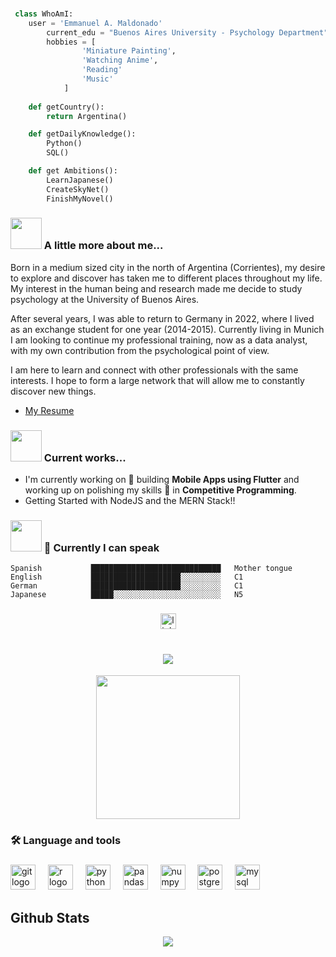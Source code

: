 ###

```python
 class WhoAmI:
 	user = 'Emmanuel A. Maldonado'
		current_edu = "Buenos Aires University - Psychology Department"
		hobbies = [
				'Miniature Painting',
				'Watching Anime',
				'Reading'
				'Music'
			]
	
	def getCountry():
		return Argentina()

	def getDailyKnowledge():
		Python()
		SQL()

	def get Ambitions():
		LearnJapanese()
		CreateSkyNet()
		FinishMyNovel()
 ```
###

### <img src="https://media.giphy.com/media/JIX9t2j0ZTN9S/giphy.gif" width="50"> A little more about me...  

Born in a medium sized city in the north of Argentina (Corrientes), my desire to explore and discover has taken me to different places throughout my life. My interest in the human being and research made me decide to study psychology at the University of Buenos Aires.

After several years, I was able to return to Germany in 2022, where I lived as an exchange student for one year (2014-2015). Currently living in Munich I am looking to continue my professional training, now as a data analyst, with my own contribution from the psychological point of view.

I am here to learn and connect with other professionals with the same interests. I hope to form a large network that will allow me to constantly discover new things.

  - [My Resume](https://drive.google.com/file/d/1uxq1shtoVfoD8D4sD5MHN3drGVA50vlz/view?usp=sharing)

### <img src="https://media.giphy.com/media/JIX9t2j0ZTN9S/giphy.gif" width="50"> Current works...  

 * I'm currently working on 🔭 building **Mobile Apps using Flutter** and working up on polishing my skills 🌱 in **Competitive Programming**.
 * Getting Started with NodeJS and the MERN Stack!!

### <img src="https://media.giphy.com/media/JIX9t2j0ZTN9S/giphy.gif" width="50"> 📅 **Currently I can speak**

```text           A1   A2   B1   B2   C1   C2
Spanish           █████████████████████████████   Mother tongue
English           ████████████████████░░░░░░░░░   C1
German            ████████████████████░░░░░░░░░   C1
Japanese          █████░░░░░░░░░░░░░░░░░░░░░░░░   N5
```

###

<div align="center">
  <a href="https://www.linkedin.com/in/emmanuel-a-maldonado/" target="_blank">
    <img src="https://img.shields.io/static/v1?message=LinkedIn&logo=linkedin&label=&color=0077B5&logoColor=white&labelColor=&style=for-the-badge" height="25" alt="linkedin logo"  />
  </a>
</div>

###

<h1 align="center">
  <a href="https://git.io/typing-svg">
    <img src="https://readme-typing-svg.herokuapp.com/?lines=Do+Not+Fold;+Spindle,+or+Mutilate&center=true&size=30">
  </a>
</h1>

<div align="center">
  <img height="230" src="https://media.giphy.com/media/JIX9t2j0ZTN9S/giphy.gif"  />
</div>

###

<h3 align="left">🛠 Language and tools</h3>

###

<div align="left">
  <img src="https://cdn.jsdelivr.net/gh/devicons/devicon/icons/git/git-original.svg" height="40" alt="git logo"  />
  <img width="12" />
  <img src="https://cdn.jsdelivr.net/gh/devicons/devicon/icons/r/r-original.svg" height="40" alt="r logo"  />
  <img width="12" />
  <img src="https://cdn.jsdelivr.net/gh/devicons/devicon/icons/python/python-original.svg" height="40" alt="python logo"  />
  <img width="12" />
  <img src="https://cdn.jsdelivr.net/gh/devicons/devicon/icons/pandas/pandas-original.svg" height="40" alt="pandas logo"  />
  <img width="12" />
  <img src="https://cdn.jsdelivr.net/gh/devicons/devicon/icons/numpy/numpy-original.svg" height="40" alt="numpy logo"  />
  <img width="12" />
  <img src="https://cdn.jsdelivr.net/gh/devicons/devicon/icons/postgresql/postgresql-original.svg" height="40" alt="postgresql logo"  />
  <img width="12" />
  <img src="https://cdn.jsdelivr.net/gh/devicons/devicon/icons/mysql/mysql-original.svg" height="40" alt="mysql logo"  />
</div>


## Github Stats  
<div align="center"><img src="https://github-readme-stats.vercel.app/api?username=EmmAMaldonado&show_icons=true&count_private=true&hide_border=true" align="center" /></div>  
